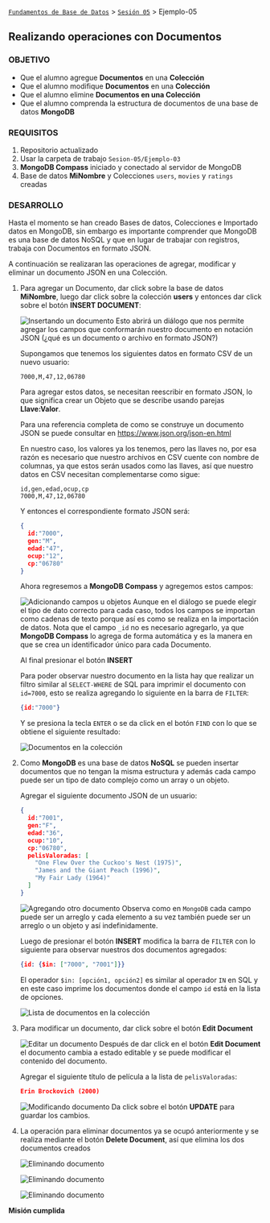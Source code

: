 [`Fundamentos de Base de Datos`](../../Readme.md) > [`Sesión 05`](../Readme.md) > Ejemplo-05
## Realizando operaciones con Documentos

### OBJETIVO
- Que el alumno agregue __Documentos__ en una __Colección__
- Que el alumno modifique __Documentos__ en una __Colección__
- Que el alumno elimine __Documentos en una Colección__
- Que el alumno comprenda la estructura de documentos de una base de datos __MongoDB__

### REQUISITOS
1. Repositorio actualizado
1. Usar la carpeta de trabajo `Sesion-05/Ejemplo-03`
1. __MongoDB Compass__ iniciado y conectado al servidor de MongoDB
1. Base de datos __MiNombre__ y Colecciones `users`, `movies` y `ratings` creadas

### DESARROLLO
Hasta el momento se han creado Bases de datos, Colecciones e Importado datos en MongoDB, sin embargo es importante comprender que MongoDB es una base de datos NoSQL y que en lugar de trabajar con registros, trabaja con Documentos en formato JSON.

A continuación se realizaran las operaciones de agregar, modificar y eliminar un documento JSON en una Colección.

1. Para agregar un Documento, dar click sobre la base de datos __MiNombre__, luego dar click sobre la colección __users__ y entonces dar click sobre el botón __INSERT DOCUMENT__:

   ![Insertando un documento](assets/insertando-documento.png)
   Esto abrirá un diálogo que nos permite agregar los campos que conformarán nuestro documento en notación JSON (¿qué es un documento o archivo en formato JSON?)

   Supongamos que tenemos los siguientes datos en formato CSV de un nuevo usuario:
   ```csv
   7000,M,47,12,06780
   ```
   Para agregar estos datos, se necesitan reescribir en formato JSON, lo que significa crear un Objeto que se describe usando parejas __Llave:Valor__.

   Para una referencia completa de como se construye un documento JSON se puede consultar en https://www.json.org/json-en.html

   En nuestro caso, los valores ya los tenemos, pero las llaves no, por esa razón es necesario que nuestro archivos en CSV cuente con nombre de columnas, ya que estos serán usados como las llaves, así que nuestro datos en CSV necesitan complementarse como sigue:
   ```csv
   id,gen,edad,ocup,cp
   7000,M,47,12,06780
   ```
   Y entonces el correspondiente formato JSON será:
   ```json
   {
     id:"7000",
     gen:"M",
     edad:"47",
     ocup:"12",
     cp:"06780"
   }
   ```
   Ahora regresemos a __MongoDB Compass__ y agregemos estos campos:

   ![Adicionando campos u objetos](assets/adicionando-datos.png)
   Aunque en el diálogo se puede elegir el tipo de dato correcto para cada caso, todos los campos se importan como cadenas de texto porque así es como se realiza en la importación de datos. Nota que el campo `_id` no es necesario agregarlo, ya que __MongoDB Compass__ lo agrega de forma automática y es la manera en que se crea un identificador único para cada Documento.

   Al final presionar el botón __INSERT__

   Para poder observar nuestro documento en la lista hay que realizar un filtro similar al `SELECT-WHERE` de SQL para imprimir el documento con `id=7000`, esto se realiza agregando lo siguiente en la barra de `FILTER`:
   ```json
   {id:"7000"}
   ```
   Y se presiona la tecla `ENTER` o se da click en el botón `FIND` con lo que se obtiene el siguiente resultado:

   ![Documentos en la colección](assets/documentos-en-coleccion.png)

1. Como __MongoDB__ es una base de datos __NoSQL__ se pueden insertar documentos que no tengan la misma estructura y además cada campo puede ser un tipo de dato complejo como un array o un objeto.

   Agregar el siguiente documento JSON de un usuario:
   ```json
   {
     id:"7001",
     gen:"F",
     edad:"36",
     ocup:"10",
     cp:"06780",
     pelisValoradas: [
       "One Flew Over the Cuckoo's Nest (1975)",
       "James and the Giant Peach (1996)",
       "My Fair Lady (1964)"       
     ]
   }
   ```

   ![Agregando otro documento](assets/adicionando-datos-2.png)
   Observa como en `MongoDB` cada campo puede ser un arreglo y cada elemento a su vez también puede ser un arreglo o un objeto y así indefinidamente.

   Luego de presionar el botón __INSERT__ modifica la barra de `FILTER` con lo siguiente para observar nuestros dos documentos agregados:
   ```json
   {id: {$in: ["7000", "7001"]}}
   ```
   El operador `$in: [opción1, opción2]` es similar al operador `IN` en SQL y en este caso imprime los documentos donde el campo `id` está en la lista de opciones.

   ![Lista de documentos en la colección](assets/documentos-en-coleccion-2.png)

1. Para modificar un documento, dar click sobre el botón __Edit Document__

   ![Editar un documento](assets/editar-documento.png)
   Después de dar click en el botón __Edit Document__ el documento cambia a estado editable y se puede modificar el contenido del documento.

   Agregar el siguiente título de película a la lista de `pelisValoradas`:
   ```json
   Erin Brockovich (2000)
   ```

   ![Modificando documento](assets/modificando-documento.png)
   Da click sobre el botón __UPDATE__ para guardar los cambios.

1. La operación para eliminar documentos ya se ocupó anteriormente y se realiza mediante el botón __Delete Document__, así que elimina los dos documentos creados

   ![Eliminando documento](assets/eliminando-documento-1.png)

   ![Eliminando documento](assets/eliminando-documento-2.png)

   ![Eliminando documento](assets/eliminando-documento-3.png)

__Misión cumplida__
